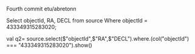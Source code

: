 Fourth commit etu/abretonn


Select objectId, RA, DECL from source
Where objectId = 433349315283020;

val q2= source.select($"objectId",$"RA",$"DECL").where.(col("objectId") === "433349315283020").show()

